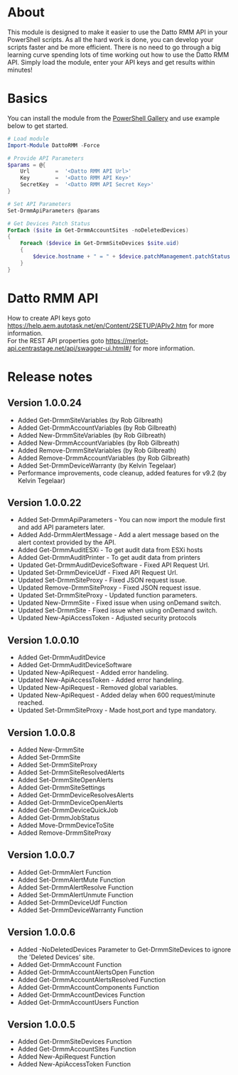 # About

This module is designed to make it easier to use the Datto RMM API in your PowerShell scripts. As all the hard work is done,
you can develop your scripts faster and be more efficient. There is no need to go through a big learning curve spending lots
of time working out how to use the Datto RMM API. Simply load the module, enter your API keys and get results within minutes!

# Basics

You can install the module from the [PowerShell Gallery](https://www.powershellgallery.com/packages/DattoRMM) and use example below to get started.

```powershell
# Load module
Import-Module DattoRMM -Force

# Provide API Parameters
$params = @{
    Url        =  '<Datto RMM API Url>'
    Key        =  '<Datto RMM API Key>'
    SecretKey  =  '<Datto RMM API Secret Key>'
}

# Set API Parameters
Set-DrmmApiParameters @params

# Get Devices Patch Status
ForEach ($site in Get-DrmmAccountSites -noDeletedDevices)
{
    Foreach ($device in Get-DrmmSiteDevices $site.uid)
    {
        $device.hostname + " = " + $device.patchManagement.patchStatus
    }
}

```

# Datto RMM API

How to create API keys goto https://help.aem.autotask.net/en/Content/2SETUP/APIv2.htm for more information.  
For the REST API properties goto https://merlot-api.centrastage.net/api/swagger-ui.html#/ for more information.

# Release notes

## Version 1.0.0.24
- Added Get-DrmmSiteVariables (by Rob Gilbreath)
- Added Get-DrmmAccountVariables (by Rob Gilbreath)
- Added New-DrmmSiteVariables (by Rob Gilbreath)
- Added New-DrmmAccountVariables (by Rob Gilbreath)
- Added Remove-DrmmSiteVariables (by Rob Gilbreath)
- Added Remove-DrmmAccountVariables (by Rob Gilbreath)
- Added Set-DrmmDeviceWarranty (by Kelvin Tegelaar)
- Performance improvements, code cleanup, added features for v9.2  (by Kelvin Tegelaar)

## Version 1.0.0.22
- Added Set-DrmmApiParameters - You can now import the module first and add API parameters later.
- Added Add-DrmmAlertMessage - Add a alert message based on the alert context provided by the API.
- Added Get-DrmmAuditESXi - To get audit data from ESXi hosts
- Added Get-DrmmAuditPrinter - To get audit data from printers
- Updated Get-DrmmAuditDeviceSoftware - Fixed API Request Url.
- Updated Set-DrmmDeviceUdf - Fixed API Request Url.
- Updated Set-DrmmSiteProxy - Fixed JSON request issue.
- Updated Remove-DrmmSiteProxy - Fixed JSON request issue.
- Updated Set-DrmmSiteProxy - Updated function parameters.
- Updated New-DrmmSite - Fixed issue when using onDemand switch.
- Updated Set-DrmmSite - Fixed issue when using onDemand switch.
- Updated New-ApiAccessToken - Adjusted security protocols

## Version 1.0.0.10
- Added Get-DrmmAuditDevice
- Added Get-DrmmAuditDeviceSoftware
- Updated New-ApiRequest - Added error handeling.
- Updated New-ApiAccessToken - Added error handeling.
- Updated New-ApiRequest - Removed global variables.
- Updated New-ApiRequest - Added delay when 600 request/minute reached.
- Updated Set-DrmmSiteProxy - Made host,port and type mandatory. 

## Version 1.0.0.8
- Added New-DrmmSite
- Added Set-DrmmSite
- Added Set-DrmmSiteProxy
- Added Set-DrmmSiteResolvedAlerts
- Added Set-DrmmSiteOpenAlerts
- Added Get-DrmmSiteSettings
- Added Get-DrmmDeviceResolvesAlerts
- Added Get-DrmmDeviceOpenAlerts
- Added Get-DrmmDeviceQuickJob
- Added Get-DrmmJobStatus
- Added Move-DrmmDeviceToSite
- Added Remove-DrmmSiteProxy

## Version 1.0.0.7
- Added Get-DrmmAlert Function
- Added Set-DrmmAlertMute Function
- Added Set-DrmmAlertResolve Function
- Added Set-DrmmAlertUnmute Function
- Added Set-DrmmDeviceUdf Function
- Added Set-DrmmDeviceWarranty Function

## Version 1.0.0.6

- Added -NoDeletedDevices Parameter to Get-DrmmSiteDevices to ignore the 'Deleted Devices' site.
- Added Get-DrmmAccount Function
- Added Get-DrmmAccountAlertsOpen Function
- Added Get-DrmmAccountAlertsResolved Function
- Added Get-DrmmAccountComponents Function
- Added Get-DrmmAccountDevices Function 
- Added Get-DrmmAccountUsers Function

## Version 1.0.0.5
- Added Get-DrmmSiteDevices Function
- Added Get-DrmmAccountSites Function
- Added New-ApiRequest Function
- Added New-ApiAccessToken Function





